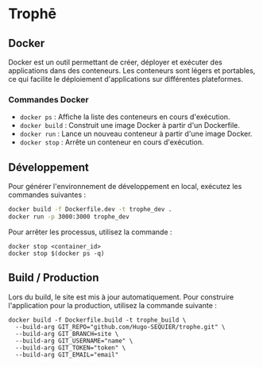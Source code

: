 # Trophē

## Docker
Docker est un outil permettant de créer, déployer et exécuter des applications dans des conteneurs. Les conteneurs sont légers et portables, ce qui facilite le déploiement d'applications sur différentes plateformes.

### Commandes Docker
- `docker ps` : Affiche la liste des conteneurs en cours d'exécution.
- `docker build` : Construit une image Docker à partir d'un Dockerfile.
- `docker run` : Lance un nouveau conteneur à partir d'une image Docker.
- `docker stop` : Arrête un conteneur en cours d'exécution.

## Développement
Pour générer l'environnement de développement en local, exécutez les commandes suivantes :
```sh
docker build -f Dockerfile.dev -t trophe_dev .
docker run -p 3000:3000 trophe_dev
```
Pour arrêter les processus, utilisez la commande :
```
docker stop <container_id>
docker stop $(docker ps -q)
```

## Build / Production
Lors du build, le site est mis à jour automatiquement. Pour construire l'application pour la production, utilisez la commande suivante :

```
docker build -f Dockerfile.build -t trophe_build \
  --build-arg GIT_REPO="github.com/Hugo-SEQUIER/trophe.git" \
  --build-arg GIT_BRANCH=site \
  --build-arg GIT_USERNAME="name" \
  --build-arg GIT_TOKEN="token" \
  --build-arg GIT_EMAIL="email"
```